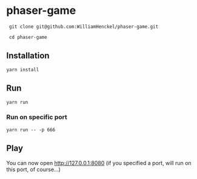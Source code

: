 # phaser-game


```shell
 git clone git@github.com:WilliamHenckel/phaser-game.git
```
```shell
 cd phaser-game
```

## Installation
```shell
yarn install
```

## Run
```shell
yarn run
```
### Run on specific port
```shell
yarn run -- -p 666
```
<!-- option for http-server : -->
<!-- -p Port to use (defaults to 8080) -->

## Play
You can now open http://127.0.0.1:8080 (if you specified a port, will run on this port, of course...)
